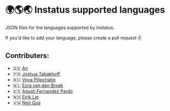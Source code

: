 # 🌍🌎🌏 Instatus supported languages

JSON files for the languages supported by Instatus.

If you'd like to add your language, please create a pull request ✌️ 

## Contributers:
- 🇩🇪 [An](https://twitter.com/AnTheMaker)
- 🇫🇷 [Joshua Tabakhoff](https://twitter.com/joshtab_)
- 🇷🇺 [Vova Pilipchatin](https://twitter.com/VPilipchatin)
- 🇳🇱 [Ezra van den Broek](https://twitter.com/ezraistaken)
- 🇪🇸 [Agusti Fernandez Pardo](https://github.com/agustif)
- 🇳🇴 [Eirik Lie](https://github.com/eiriklie)
- 🇻🇳 [Ngô Quý](https://github.com/JustHmmmm)
